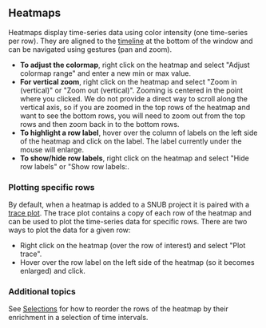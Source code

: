 ## Heatmaps

Heatmaps display time-series data using color intensity (one time-series per row). They are aligned to the [timeline](timeline.md) at the bottom of the window and can be navigated using gestures (pan and zoom).

* **To adjust the colormap**, right click on the heatmap and select "Adjust colormap range" and enter a new min or max value.
* **For vertical zoom**, right click on the heatmap and select "Zoom in (vertical)" or "Zoom out (vertical)". Zooming is centered in the point where you clicked. We do not provide a direct way to scroll along the vertical axis, so if you are zoomed in the top rows of the heatmap and want to see the bottom rows, you will need to zoom out from the top rows and then zoom back in to the bottom rows.
* **To highlight a row label**, hover over the column of labels on the left side of the heatmap and click on the label. The label currently under the mouse will enlarge.
* **To show/hide row labels**, right click on the heatmap and select "Hide row labels" or "Show row labels:.


### Plotting specific rows

By default, when a heatmap is added to a SNUB project it is paired with a [trace plot](trace_plots.md). The trace plot contains a copy of each row of the heatmap and can be used to plot the time-series data for specific rows. There are two ways to plot the data for a given row:

* Right click on the heatmap (over the row of interest) and select "Plot trace".
* Hover over the row label on the left side of the heatmap (so it becomes enlarged) and click.

### Additional topics

See [Selections](selections.md) for how to reorder the rows of the heatmap by their enrichment in a selection of time intervals.